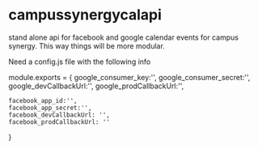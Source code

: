 campussynergycalapi
===================

stand alone api for facebook and google calendar events for campus synergy.  This way things will be more modular.

Need a config.js file with the following info

module.exports = {
    google_consumer_key:'',
    google_consumer_secret:'',
    google_devCallbackUrl:'',
    google_prodCallbackUrl:'',

    facebook_app_id:'',
    facebook_app_secret:'',
    facebook_devCallbackUrl: '',
    facebook_prodCallbackUrl: ''
}
